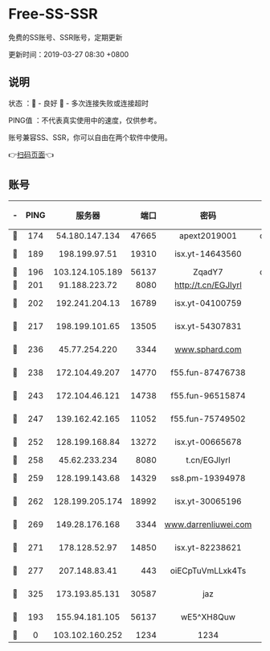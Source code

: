 # Free-SS-SSR

免费的SS账号、SSR账号，定期更新

更新时间：2019-03-27 08:30 +0800

## 说明

状态     ：🙂 - 良好 🙁 - 多次连接失败或连接超时

PING值   ：不代表真实使用中的速度，仅供参考。

账号兼容SS、SSR，你可以自由在两个软件中使用。

👉[扫码页面](https://liesauer.github.io/Free-SS-SSR/)👈

## 账号

|-|PING|服务器|端口|密码|加密方式|区域|
|:----:|:----:|:-----:|-----:|:----:|:----:|:----:|
|🙂|174|54.180.147.134|47665|apext2019001|chacha20|KR|
|🙂|189|198.199.97.51|19310|isx.yt-14643560|aes-256-cfb|US|
|🙂|196|103.124.105.189|56137|ZqadY7|chacha20|US|
|🙂|201|91.188.223.72|8080|http://t.cn/EGJIyrl|rc4-md5|RU|
|🙂|202|192.241.204.13|16789|isx.yt-04100759|aes-256-cfb|US|
|🙂|217|198.199.101.65|13505|isx.yt-54307831|aes-256-cfb|US|
|🙂|236|45.77.254.220|3344|www.sphard.com|aes-256-cfb|SG|
|🙂|238|172.104.49.207|14770|f55.fun-87476738|aes-256-cfb|SG|
|🙂|243|172.104.46.121|14738|f55.fun-96515874|aes-256-cfb|SG|
|🙂|247|139.162.42.165|11052|f55.fun-75749502|aes-256-cfb|SG|
|🙂|252|128.199.168.84|13272|isx.yt-00665678|aes-256-cfb|SG|
|🙂|258|45.62.233.234|8080|t.cn/EGJIyrl|rc4-md5|CA|
|🙂|259|128.199.143.68|14329|ss8.pm-19394978|aes-256-cfb|SG|
|🙂|262|128.199.205.174|18992|isx.yt-30065196|aes-256-cfb|SG|
|🙂|269|149.28.176.168|3344|www.darrenliuwei.com|aes-256-cfb|AU|
|🙂|271|178.128.52.97|14850|isx.yt-82238621|aes-256-cfb|SG|
|🙂|277|207.148.83.41|443|oiECpTuVmLLxk4Ts|aes-256-cfb|AU|
|🙂|325|173.193.85.131|30587|jaz|aes-256-cfb|US|
|🙂|193|155.94.181.105|56137|wE5^XH8Quw|aes-256-cfb|US|
|🙁|0|103.102.160.252|1234|1234|rc4-md5|JP|
